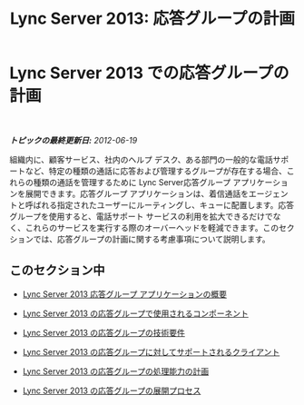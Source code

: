 ﻿---
title: 'Lync Server 2013: 応答グループの計画'
TOCTitle: 応答グループの計画
ms:assetid: 7c10ce08-0068-4b22-8ecc-33e94811c900
ms:mtpsurl: https://technet.microsoft.com/ja-jp/library/Gg398617(v=OCS.15)
ms:contentKeyID: 48272630
ms.date: 05/19/2016
mtps_version: v=OCS.15
ms.translationtype: HT
---

# Lync Server 2013 での応答グループの計画

 

_**トピックの最終更新日:** 2012-06-19_

組織内に、顧客サービス、社内のヘルプ デスク、ある部門の一般的な電話サポートなど、特定の種類の通話に応答および管理するグループが存在する場合、これらの種類の通話を管理するために Lync Server応答グループ アプリケーションを展開できます。応答グループ アプリケーションは、着信通話をエージェントと呼ばれる指定されたユーザーにルーティングし、キューに配置します。応答グループを使用すると、電話サポート サービスの利用を拡大できるだけでなく、これらのサービスを実行する際のオーバーヘッドを軽減できます。このセクションでは、応答グループの計画に関する考慮事項について説明します。

## このセクション中

  - [Lync Server 2013 応答グループ アプリケーションの概要](lync-server-2013-overview-of-the-response-group-application.md)

  - [Lync Server 2013 の応答グループで使用されるコンポーネント](lync-server-2013-components-used-by-response-group.md)

  - [Lync Server 2013 の応答グループの技術要件](lync-server-2013-technical-requirements-for-response-group.md)

  - [Lync Server 2013 の応答グループに対してサポートされるクライアント](lync-server-2013-clients-supported-for-response-group.md)

  - [Lync Server 2013 の応答グループの処理能力の計画](lync-server-2013-capacity-planning-for-response-group.md)

  - [Lync Server 2013 の応答グループの展開プロセス](lync-server-2013-deployment-process-for-response-group.md)


